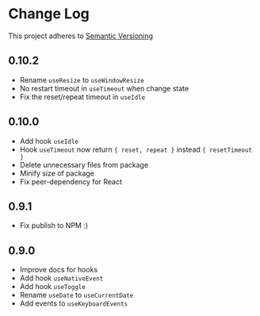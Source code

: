 # Change Log

This project adheres to [Semantic Versioning](http://semver.org/)

## 0.10.2

- Rename `useResize` to `useWindowResize`
- No restart timeout in `useTimeout` when change state
- Fix the reset/repeat timeout in `useIdle`

## 0.10.0

- Add hook `useIdle`
- Hook `useTimeout` now return `{ reset, repeat }` instead `{ resetTimeout }`
- Delete unnecessary files from package
- Minify size of package
- Fix peer-dependency for React

## 0.9.1

- Fix publish to NPM :)

## 0.9.0

- Improve docs for hooks
- Add hook `useNativeEvent`
- Add hook `useToggle`
- Rename `useDate` to `useCurrentDate`
- Add events to `useKeyboardEvents`
